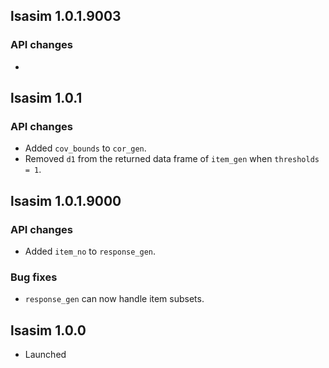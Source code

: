lsasim 1.0.1.9003
-------------

### API changes
* 

lsasim 1.0.1
-------------

### API changes
* Added `cov_bounds` to `cor_gen`.
* Removed `d1` from the returned data frame of `item_gen` when `thresholds = 1`.


lsasim 1.0.1.9000
-------------

### API changes
* Added `item_no` to `response_gen`.

### Bug fixes
* `response_gen` can now handle item subsets.


lsasim 1.0.0
-------------

* Launched


